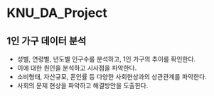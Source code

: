 # KNU_DA_Project

## 1인 가구 데이터 분석
- 성별, 연령별, 년도별 인구수를 분석하고, 1인 가구의 추이를 확인한다.
- 이에 대한 원인을 분석하고 시사점을 파악한다.
- 소비형태, 자산규모, 혼인률 등 다양한 사회현상과의 상관관계를 파악한다.
- 사회의 문제 현상을 파악하고 해결방안을 도출한다.
